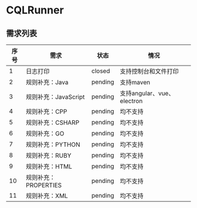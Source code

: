 # CQLRunner

## 需求列表

| 序号  | 需求              | 状态      | 情况                     |
|-----|-----------------|---------|------------------------|
| 1   | 日志打印            | closed  | 支持控制台和文件打印             |
| 2   | 规则补充：Java       | pending | 支持maven                |
| 3   | 规则补充：JavaScript | pending | 支持angular、vue、electron |
| 4   | 规则补充：CPP        | pending | 均不支持                   |
| 5   | 规则补充：CSHARP     | pending | 均不支持                   |
| 6   | 规则补充：GO         | pending | 均不支持                   |
| 7   | 规则补充：PYTHON     | pending | 均不支持                   |
| 8   | 规则补充：RUBY       | pending | 均不支持                   |
| 9   | 规则补充：HTML       | pending | 均不支持                   |
| 10  | 规则补充：PROPERTIES | pending | 均不支持                   |
| 11  | 规则补充：XML        | pending | 均不支持                   |
